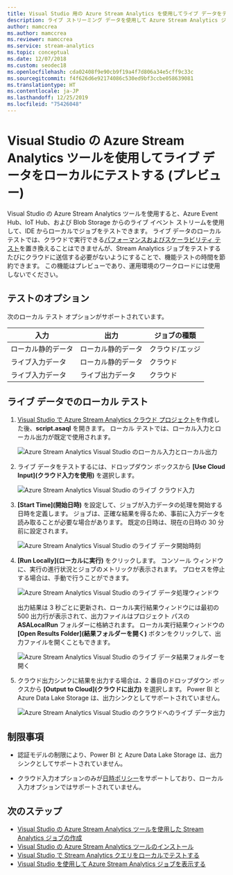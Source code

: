 ```yaml
---
title: Visual Studio 用の Azure Stream Analytics を使用してライブ データをテストする
description: ライブ ストリーミング データを使用して Azure Stream Analytics ジョブをローカルにテストする方法について説明します。
author: mamccrea
ms.author: mamccrea
ms.reviewer: mamccrea
ms.service: stream-analytics
ms.topic: conceptual
ms.date: 12/07/2018
ms.custom: seodec18
ms.openlocfilehash: cda02408f9e90cb9f19a4f7d806a34e5cff9c33c
ms.sourcegitcommit: f4f626d6e92174086c530ed9bf3ccbe058639081
ms.translationtype: HT
ms.contentlocale: ja-JP
ms.lasthandoff: 12/25/2019
ms.locfileid: "75426048"
---
```

# <a name="test-live-data-locally-using-azure-stream-analytics-tools-for-visual-studio-preview"></a>Visual Studio の Azure Stream Analytics ツールを使用してライブ データをローカルにテストする (プレビュー)

Visual Studio の Azure Stream Analytics ツールを使用すると、Azure Event Hub、IoT Hub、および Blob Storage からのライブ イベント ストリームを使用して、IDE からローカルでジョブをテストできます。 ライブ データのローカル テストでは、クラウドで実行できる[パフォーマンスおよびスケーラビリティ テスト](stream-analytics-streaming-unit-consumption.md)を置き換えることはできませんが、Stream Analytics ジョブをテストするたびにクラウドに送信する必要がないようにすることで、機能テストの時間を節約できます。 この機能はプレビューであり、運用環境のワークロードには使用しないでください。

## <a name="testing-options"></a>テストのオプション

次のローカル テスト オプションがサポートされています。

|**入力**  |**出力**  |**ジョブの種類**  |
|---------|---------|---------|
|ローカル静的データ   |  ローカル静的データ   |   クラウド/エッジ |
|ライブ入力データ   |  ローカル静的データ   |   クラウド |
|ライブ入力データ   |  ライブ出力データ   |   クラウド |

## <a name="local-testing-with-live-data"></a>ライブ データでのローカル テスト

1. [Visual Studio で Azure Stream Analytics クラウド プロジェクト](stream-analytics-quick-create-vs.md)を作成した後、**script.asaql** を開きます。 ローカル テストでは、ローカル入力とローカル出力が既定で使用されます。

   ![Azure Stream Analytics Visual Studio のローカル入力とローカル出力](./media/stream-analytics-live-data-local-testing/stream-analytics-local-testing-local-input-output.png)

2. ライブ データをテストするには、ドロップダウン ボックスから **[Use Cloud Input]\(クラウド入力を使用\)** を選択します。

   ![Azure Stream Analytics Visual Studio のライブ クラウド入力](./media/stream-analytics-live-data-local-testing/stream-analytics-local-testing-cloud-input.png)


3. **[Start Time]\(開始日時\)** を設定して、ジョブが入力データの処理を開始する日時を定義します。 ジョブは、正確な結果を得るため、事前に入力データを読み取ることが必要な場合があります。 既定の日時は、現在の日時の 30 分前に設定されます。

   ![Azure Stream Analytics Visual Studio のライブ データ開始時刻](./media/stream-analytics-live-data-local-testing/stream-analytics-local-testing-cloud-input-start-time.png)

4. **[Run Locally]\(ローカルに実行\)** をクリックします。 コンソール ウィンドウに、実行の進行状況とジョブのメトリックが表示されます。 プロセスを停止する場合は、手動で行うことができます。 

   ![Azure Stream Analytics Visual Studio のライブ データ処理ウィンドウ](./media/stream-analytics-live-data-local-testing/stream-analytics-local-testing-cloud-input-process-window.png)

   出力結果は 3 秒ごとに更新され、ローカル実行結果ウィンドウには最初の 500 出力行が表示されて、出力ファイルはプロジェクト パスの **ASALocalRun** フォルダーに格納されます。 ローカル実行結果ウィンドウの **[Open Results Folder]\(結果フォルダーを開く\)** ボタンをクリックして、出力ファイルを開くこともできます。

   ![Azure Stream Analytics Visual Studio のライブ データ結果フォルダーを開く](./media/stream-analytics-live-data-local-testing/stream-analytics-local-testing-cloud-input-open-results-folder.png)

5. クラウド出力シンクに結果を出力する場合は、2 番目のドロップダウン ボックスから **[Output to Cloud]\(クラウドに出力\)** を選択します。 Power BI と Azure Data Lake Storage は、出力シンクとしてサポートされていません。

   ![Azure Stream Analytics Visual Studio のクラウドへのライブ データ出力](./media/stream-analytics-live-data-local-testing/stream-analytics-local-testing-cloud-output.png)
 
## <a name="limitations"></a>制限事項

* 認証モデルの制限により、Power BI と Azure Data Lake Storage は、出力シンクとしてサポートされていません。

* クラウド入力オプションのみが[日時ポリシー](stream-analytics-out-of-order-and-late-events.md)をサポートしており、ローカル入力オプションではサポートされていません。

## <a name="next-steps"></a>次のステップ

* [Visual Studio の Azure Stream Analytics ツールを使用した Stream Analytics ジョブの作成](stream-analytics-quick-create-vs.md)
* [Visual Studio の Azure Stream Analytics ツールのインストール](stream-analytics-tools-for-visual-studio-install.md)
* [Visual Studio で Stream Analytics クエリをローカルでテストする](stream-analytics-vs-tools-local-run.md)
* [Visual Studio を使用して Azure Stream Analytics ジョブを表示する](stream-analytics-vs-tools.md)
